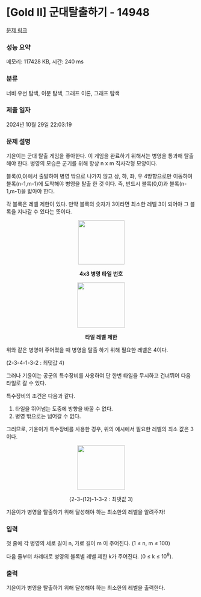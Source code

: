 # [Gold II] 군대탈출하기 - 14948 

[문제 링크](https://www.acmicpc.net/problem/14948) 

### 성능 요약

메모리: 117428 KB, 시간: 240 ms

### 분류

너비 우선 탐색, 이분 탐색, 그래프 이론, 그래프 탐색

### 제출 일자

2024년 10월 29일 22:03:19

### 문제 설명

<p>기윤이는 군대 탈출 게임을 좋아한다. 이 게임을 완료하기 위해서는 병영을 통과해 탈출해야 한다. 병영의 모습은 군기를 위해 항상 n x m 직사각형 모양이다.</p>

<p>블록(0,0)에서 출발하여 병영 밖으로 나가지 않고 상, 하, 좌, 우 4방향으로만 이동하여 블록(n-1,m-1)에 도착해야 병영을 탈출 한 것 이다. 즉, 반드시 블록(0,0)과 블록(n-1,m-1)을 밟아야 한다.</p>

<p>각 블록은 레벨 제한이 있다. 만약 블록의 숫자가 3이라면 최소한 레벨 3이 되어야 그 블록을 지나갈 수 있다는 뜻이다.</p>

<p style="text-align:center"><img alt="" src="https://onlinejudgeimages.s3-ap-northeast-1.amazonaws.com/problem/14948/1.png" style="height:117px; width:123px"></p>

<p style="text-align:center"><strong>4x3 </strong><strong>병영</strong> <strong>타일</strong> <strong>번호</strong></p>

<p style="text-align:center"><strong><img alt="" src="https://onlinejudgeimages.s3-ap-northeast-1.amazonaws.com/problem/14948/2.png" style="height:120px; width:126px"></strong></p>

<p style="text-align:center"><strong>타일</strong> <strong>레벨</strong> <strong>제한</strong></p>

<p>위와 같은 병영이 주어졌을 때 병영을 탈출 하기 위해 필요한 레벨은 4이다.</p>

<p>(2-3-4-1-3-2 : 최댓값 4)</p>

<p>그러나 기윤이는 공군의 특수장비를 사용하여 단 한번 타일을 무시하고 건너뛰어 다음 타일로 갈 수 있다.</p>

<p>특수장비의 조건은 다음과 같다.</p>

<ol>
	<li>타일을 뛰어넘는 도중에 방향을 바꿀 수 없다.</li>
	<li>병영 밖으로는 넘어갈 수 없다.</li>
</ol>

<p>그러므로, 기윤이가 특수장비를 사용한 경우, 위의 예시에서 필요한 레벨의 최소 값은 3이다.</p>

<p style="text-align:center"> <img alt="" src="https://onlinejudgeimages.s3-ap-northeast-1.amazonaws.com/problem/14948/3.png" style="height:118px; width:126px"></p>

<p style="text-align:center">(2-3-(12)-1-3-2 : 최댓값 3)</p>

<p>기윤이가 병영을 탈출하기 위해 달성해야 하는 최소한의 레벨을 알려주자!</p>

### 입력 

 <p>첫 줄에 각 병영의 세로 길이 n, 가로 길이 m 이 주어진다. (1 ≤ n, m ≤ 100)</p>

<p>다음 줄부터 차례대로 병영의 블록별 레벨 제한 k가 주어진다. (0 ≤ k ≤ 10<sup>9</sup>).</p>

### 출력 

 <p>기윤이가 병영을 탈출하기 위해 달성해야 하는 최소한의 레벨을 출력한다.</p>

